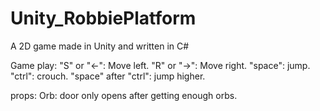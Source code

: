 # Unity_RobbiePlatform
A 2D game made in Unity and written in C#

Game play:
"S" or "←": Move left.
"R" or "→": Move right.
"space": jump.
"ctrl": crouch.
"space" after "ctrl": jump higher.


props:
Orb: door only opens after getting enough orbs.
